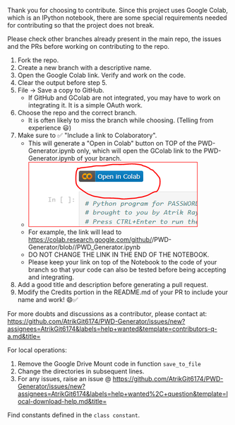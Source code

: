 Thank you for choosing to contribute. 
Since this project uses Google Colab, which is an IPython notebook, there are some special requirements needed for contributing so that the project does not break.

Please check other branches already present in the main repo, the issues and the PRs before working on contributing to the repo.

1. Fork the repo.
2. Create a new branch with a descriptive name.
3. Open the Google Colab link. Verify and work on the code.
4. Clear the output before step 5.
5. File ->  Save a copy to GitHub. 
    * If GitHub and GColab are not integrated, you may have to work on integrating it. It is a simple OAuth work.
6. Choose the repo and the correct branch. 
    * It is often likely to miss the branch while choosing. (Telling from experience 😃)
7. Make sure to ✅ "Include a link to Colaboratory".
    * This will generate a "Open in Colab" button on TOP of the PWD-Generator.ipynb only, which will open the GColab link to the PWD-Generator.ipynb of your branch.
    * <img src= "OpenInColab.PNG">
    * For example, the link will lead to https://colab.research.google.com/github/<YOUR GITHUB USERNAME>/PWD-Generator/blob/<YOUR BRANCH NAME>/PWD_Generator.ipynb
    * DO NOT CHANGE THE LINK IN THE END OF THE NOTEBOOK.
    * Please keep your link on top of the Notebook to the code of your branch so that your code can also be tested before being accepting and integrating.
8. Add a good title and description before generating a pull request.
9. Modify the Credits portion in the README.md of your PR to include your name and work! 😄✅   

For more doubts and discussions as a contributor, please contact at: https://github.com/AtrikGit6174/PWD-Generator/issues/new?assignees=AtrikGit6174&labels=help+wanted&template=contributors-q-a.md&title=
   
For local operations:
1. Remove the Google Drive Mount code in function `save_to_file`
2. Change the directories in subsequent lines.
3. For any issues, raise an issue @ https://github.com/AtrikGit6174/PWD-Generator/issues/new?assignees=AtrikGit6174&labels=help+wanted%2C+question&template=local-download-help.md&title=

Find constants defined in the `class constant`.
